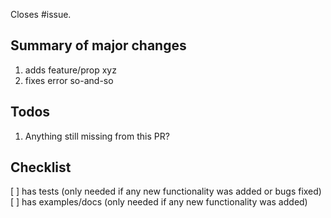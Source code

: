 Closes #issue.

## Summary of major changes

1. adds feature/prop xyz
2. fixes error so-and-so

## Todos

1. Anything still missing from this PR?

## Checklist

[ ] has tests (only needed if any new functionality was added or bugs fixed)
[ ] has examples/docs (only needed if any new functionality was added)
